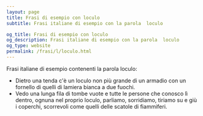 ```yaml
---
layout: page
title: Frasi di esempio con loculo 
subtitle: Frasi italiane di esempio con la parola  loculo

og_title: Frasi di esempio con loculo 
og_description: Frasi italiane di esempio con la parola  loculo
og_type: website
permalink: /frasi/l/loculo.html
---
```


Frasi italiane di esempio contenenti la parola loculo:


- Dietro una tenda c'è un loculo non più grande di un armadio con un fornello di quelli di lamiera bianca a due fuochi.
- Vedo una lunga fila di tombe vuote e tutte le persone che conosco lì dentro, ognuna nel proprio loculo, parliamo, sorridiamo, tiriamo su e giù i coperchi, scorrevoli come quelli delle scatole di fiammiferi.
